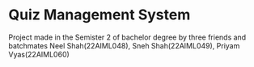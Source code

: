 # Quiz Management System
Project made in the Semister 2 of bachelor degree by three friends and batchmates Neel Shah(22AIML048), Sneh Shah(22AIML049), Priyam Vyas(22AIML060)
